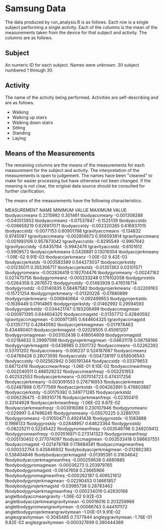 Samsung Data
============

The data produced by run_analysis.R is as follows. Each row is a single subject 
performing a single activity. Each of the columns is the mean of the
measurements taken from the device for that subject and activity. The
columns are as follows.


Subject
-------

An numeric ID for each subject. Names were unknown. 30 subject numbered
1 through 30.


Activity
--------

The name of the activity being performed. Activities are self-describing
and are as follows.

* Walking
* Walking up stairs
* Walking down stairs
* Sitting
* Standing
* Laying


Means of the Measurements
-------------------------

The remaining columns are the means of the measurements for each measurement for the 
subject and activity. The interpretation of the measurements is open to judgement.
The names have been "cleaned" to make for easier processing but have otherwise
not been changed. If the meaning is not clear, the original data source should 
be consulted for further clarification.

The means of the measurements have the following characteristics. 

MEASUREMENT NAME					MINIMUM VALUE	MAXIMUM VALUE
tbodyaccmeanx						0.2215982		0.301461
tbodyaccmeany						-0.001308288	-0.040513953
tbodyaccmeanz						-0.07537847		-0.1525139
tbodyaccstdx						-0.008659219	0.626917071
tbodyaccstdy						-0.002320265	0.616937015
tbodyaccstdz						-0.0077153		0.60901788
tgravityaccmeanx					-0.134832		0.9745087
tgravityaccmeany					-0.002814673	0.956593814
tgravityaccmeanz					-0.001993106	0.957873042
tgravityaccstdx						-0.8295549		-0.9967642
tgravityaccstdy						-0.6435784		-0.9942476
tgravityaccstdz						-0.6101612		-0.9909572
tbodyaccjerkmeanx					0.0426881		0.13019304
tbodyaccjerkmeany					-1.09E-02		9.91E-03
tbodyaccjerkmeanz					-1.00E-02		9.42E-03
tbodyaccjerkstdx					-0.003583389	0.544273037
tbodyaccjerkstdy					-0.01235011		0.355306717
tbodyaccjerkstdz					-0.01351363		0.03101571
tbodygyromeanx						-0.002826419	0.192704476
tbodygyromeany						-0.00247162		0.027470756
tbodygyromeanz						-0.000233248	0.179102058
tbodygyrostdx						-0.0264358		0.2676572
tbodygyrostdy						-0.01483926		0.476518714
tbodygyrostdz						-0.03140835		0.56487582
tbodygyrojerkmeanx					-0.02209163		-0.15721254
tbodygyrojerkmeany					-0.01320228		-0.07680899
tbodygyrojerkmeanz					-0.006940664	-0.092499853
tbodygyrojerkstdx					-0.1639449		0.17914865
tbodygyrojerkstdy					-0.01462992		0.29594593
tbodygyrojerkstdz					-0.034421747	0.193206499
tbodyaccmagmean						-0.000971395	0.644604325
tbodyaccmagstd						-0.01357712		0.42840592
tgravityaccmagmean					-0.000971395	0.644604325
tgravityaccmagstd					-0.01357712		0.42840592
tbodyaccjerkmagmean					-0.017978463	0.434490401
tbodyaccjerkmagstd					-0.02028505		0.45061207
tbodygyromagmean					-0.003102438	0.418004609
tbodygyromagstd						-0.02184632		0.29997598
tbodygyrojerkmagmean				-0.04631178		0.08758166
tbodygyrojerkmagstd					-0.0438985		0.2501732
fbodyaccmeanx						-0.02262392		0.53701202
fbodyaccmeany						-0.006237		0.524187687
fbodyaccmeanz						-0.04769426		0.28073595
fbodyaccstdx						-0.004738197	0.658506543
fbodyaccstdy						-0.002562942	0.560191344
fbodyaccstdz						-0.03379653		0.68712416
fbodyaccmeanfreqx					-1.06E-01		9.10E-02
fbodyaccmeanfreqy					-0.002040511	0.466528232
fbodyaccmeanfreqz					-0.002251953	0.402532553
fbodyaccjerkmeanx					-0.007014723	0.474317256
fbodyaccjerkmeany					-0.003091553	0.276716853
fbodyaccjerkmeanz					-0.02487898		0.15777569
fbodyaccjerkstdx					-0.004262891	0.476803887
fbodyaccjerkstdy					-0.00175392		0.349771285
fbodyaccjerkstdz					-0.006236475	-0.99310776
fbodyaccjerkmeanfreqx				-0.02350415		0.33144928
fbodyaccjerkmeanfreqy				-1.06E-02		9.87E-02
fbodyaccjerkmeanfreqz				-0.003916088	0.230107946
fbodygyromeanx						-0.029997		0.47496245
fbodygyromeany						-0.05570225		0.32881701
fbodygyromeanz						-0.01050471		0.49241438
fbodygyrostdx						-0.1083888		0.1966133
fbodygyrostdy						-0.02848957		0.64623364
fbodygyrostdz						-0.08225211		0.52245422
fbodygyromeanfreqx					-0.003546796	0.249209412
fbodygyromeanfreqy					-0.003516971	0.273141323
fbodygyromeanfreqz					-0.005130402	0.377074097
fbodyaccmagmean						-0.003533418	0.586637551
fbodyaccmagstd						-0.021478788	0.178684581
fbodyaccmagmeanfreq					-0.000332754	0.435846932
fbodybodyaccjerkmagmean				-0.012882383	0.538404846
fbodybodyaccjerkmagstd				-0.01395391		0.31634642
fbodybodyaccjerkmagmeanfreq			-0.000259638	0.4880885
fbodybodygyromagmean				-0.00036273		0.203979765
fbodybodygyromagstd					-0.06147658		0.23665966
fbodybodygyromagmeanfreq			-0.000262187	0.409521612
fbodybodygyrojerkmagmean			-0.02290453		0.14661857
fbodybodygyrojerkmagstd				-0.03985738		0.28783462
fbodybodygyrojerkmagmeanfreq		-0.000234019	0.42630168
angletbodyaccmeangravity			-1.06E-02		9.92E-03
angletbodyaccjerkmeangravitymean	-0.00016016		0.203259966
angletbodygyromeangravitymean		-0.00086743		0.444101172
angletbodygyrojerkmeangravitymean	-1.00E-01		9.91E-02
anglexgravitymean					-0.3045485		0.7377844
angleygravitymean					-1.76E-01		9.82E-02
anglezgravitymean					-0.000327699	0.390444369